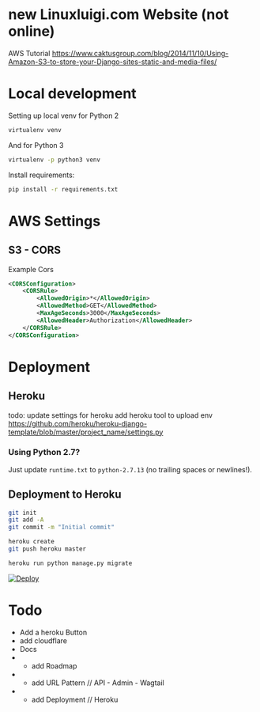 # new Linuxluigi.com Website (not online)

AWS Tutorial
https://www.caktusgroup.com/blog/2014/11/10/Using-Amazon-S3-to-store-your-Django-sites-static-and-media-files/

# Local development

Setting up local venv for Python 2

```bash
virtualenv venv
```

And for Python 3

```bash
virtualenv -p python3 venv
```

Install requirements:
```bash
pip install -r requirements.txt 
```


# AWS Settings

## S3 - CORS

Example Cors

```xml
<CORSConfiguration>
    <CORSRule>
        <AllowedOrigin>*</AllowedOrigin>
        <AllowedMethod>GET</AllowedMethod>
        <MaxAgeSeconds>3000</MaxAgeSeconds>
        <AllowedHeader>Authorization</AllowedHeader>
    </CORSRule>
</CORSConfiguration>
```

# Deployment

## Heroku

todo: update settings for heroku
add heroku tool to upload env
https://github.com/heroku/heroku-django-template/blob/master/project_name/settings.py

### Using Python 2.7?

Just update `runtime.txt` to `python-2.7.13` (no trailing spaces or newlines!).

## Deployment to Heroku

```bash
git init
git add -A
git commit -m "Initial commit"

heroku create
git push heroku master

heroku run python manage.py migrate
```

[![Deploy](https://www.herokucdn.com/deploy/button.png)](https://heroku.com/deploy?template=https://github.com/linuxluigi/linuxluigi.com)

# Todo

* Add a heroku Button
* add cloudflare
* Docs
* * add Roadmap
* * add URL Pattern // API - Admin - Wagtail
* * add Deployment // Heroku